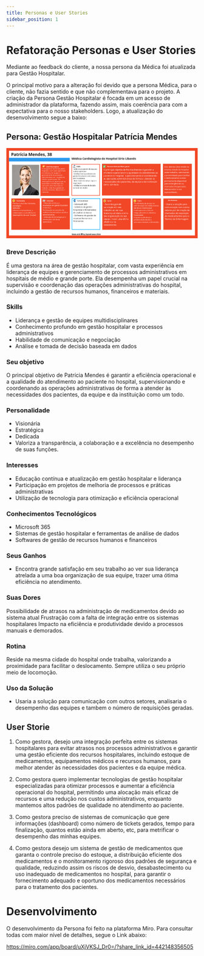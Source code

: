 ```yaml
---
title: Personas e User Stories
sidebar_position: 1
---
```


# Refatoração Personas e User Stories

Mediante ao feedback do cliente, a nossa persona da Médica foi atualizada para Gestão Hospitalar.

O principal motivo para a alteração foi devido que a persona Médica, para o cliente, não fazia sentido e que não complementava para o projeto. A criação da Persona Gestão Hospitalar é focada em um acesso de administrador da plataforma, fazendo assim, mais coerência para com a expectativa para o nosso stakeholders. Logo, a atualização do desenvolvimento segue a baixo:

## Persona: Gestão Hospitalar Patrícia Mendes

![img alt](../img/persona_1.jpg)

### Breve Descrição

É uma gestora na área de gestão hospitalar, com vasta experiência em liderança de equipes e gerenciamento de processos administrativos em  hospitais de médio e grande porte. Ela desempenha um papel crucial na  supervisão e coordenação das operações administrativas do hospital,  incluindo a gestão de recursos humanos, financeiros e materiais.

### Skills

- Liderança e gestão de equipes multidisciplinares
- Conhecimento profundo em gestão hospitalar e processos administrativos
- Habilidade de comunicação e negociação
- Análise e tomada de decisão baseada em dados

### Seu objetivo

O principal objetivo de Patrícia Mendes é garantir a eficiência operacional e a qualidade do atendimento ao paciente no hospital,  supervisionando e coordenando as operações administrativas de forma a  atender às necessidades dos pacientes, da equipe e da instituição como  um todo.

### Personalidade

- Visionária
- Estratégica
- Dedicada
- Valoriza a transparência, a colaboração e a excelência no desempenho de suas funções.

### Interesses

- Educação contínua e atualização em gestão hospitalar e liderança
- Participação em projetos de melhoria de processos e práticas administrativas
- Utilização de tecnologia para otimização e eficiência operacional

### Conhecimentos Tecnológicos

- Microsoft 365
- Sistemas de gestão hospitalar e ferramentas de análise de dados
- Softwares de gestão de recursos humanos e financeiros

### Seus Ganhos

- Encontra grande satisfação em seu trabalho ao ver sua liderança atrelada a uma boa organização de sua equipe, trazer uma ótima eficiência no atendimento.

### Suas Dores

Possibilidade de atrasos na administração de medicamentos devido ao sistema atual
Frustração com a falta de integração entre os sistemas hospitalares
Impacto na eficiência e produtividade devido a processos manuais e demorados.

### Rotina

Reside na mesma cidade do hospital onde trabalha, valorizando a proximidade para facilitar o deslocamento. Sempre utiliza o seu próprio meio de locomoção.

### Uso da Solução

- Usaria a solução para comunicação com outros setores, analisaria o desempenho das equipes e tambem o número de requisições geradas.

## User Storie

1. Como gestora, desejo uma integração perfeita entre os sistemas hospitalares para evitar atrasos nos processos administrativos e garantir uma gestão eficiente dos recursos hospitalares, incluindo estoque de medicamentos, equipamentos médicos e recursos humanos, para melhor atender às necessidades dos pacientes e da equipe médica.

2. Como gestora quero implementar tecnologias de gestão hospitalar especializadas para otimizar processos e aumentar a eficiência operacional do hospital, permitindo uma alocação mais eficaz de recursos e uma redução nos custos administrativos, enquanto mantemos altos padrões de qualidade no atendimento ao paciente.

3. Como gestora preciso de sistemas de comunicação que gere informações (dashboard) como número de tickets gerados, tempo para finalização, quantos estão ainda em aberto, etc, para metrificar o desempenho das minhas equipes.

4. Como gestora desejo um sistema de gestão de medicamentos que garanta o controle preciso do estoque, a distribuição eficiente dos medicamentos e o monitoramento rigoroso dos padrões de segurança e qualidade, reduzindo assim os riscos de desvio, desabastecimento ou uso inadequado de medicamentos no hospital, para garantir o fornecimento adequado e oportuno dos medicamentos necessários para o tratamento dos pacientes.

# Desenvolvimento

O desenvolvimento da Persona foi feito na plataforma Miro. Para consultar todas com maior nível de detalhes, segue o Link abaixo:

https://miro.com/app/board/uXjVKSJ_Dr0=/?share_link_id=442148356505
